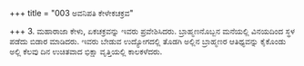 +++
title = "003 ಅವನಿಪತಿ ಕೇಳೇಕಚಕ್ರವ"

+++
3. ಮಹಾರಾಜಾ ಕೇಳು, ಏಕಚಕ್ರವನ್ನು ಇವರು ಪ್ರವೇಶಿಸಿದರು. ಬ್ರಾಹ್ಮಣನೊಬ್ಬನ ಮನೆಯಲ್ಲಿ ವಿನಯದಿಂದ ಸ್ಥಳ ಪಡೆದು ಬಿಡಾರ ಮಾಡಿದರು. ಇವರು ಬೇಡುವ ಉದ್ಯೋಗದಲ್ಲಿ ತೊಡಗಿ ಅಲ್ಲಿನ ಬ್ರಾಹ್ಮಣರ ಆತಿಥ್ಯವನ್ನು ಕೈಕೊಂಡು ಅಲ್ಲಿ ಕೆಲವು ದಿನ ಉಚಿತವಾದ ಭಿಕ್ಷಾ ವೃತ್ತಿಯಲ್ಲಿ ಕಾಲಕಳೆದರು.
